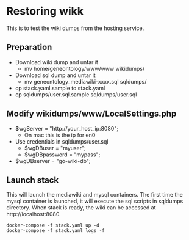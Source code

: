 # Restoring wikk

This is to test the wiki dumps from the hosting service.

## Preparation 
  - Download wiki dump and untar it
    - mv home/geneontology/www/www wikidumps/ 
  - Download sql dump and untar it
    - mv geneontology_mediawiki-xxxx.sql sqldumps/
  - cp stack.yaml.sample to stack.yaml
  - cp sqldumps/user.sql.sample  sqldumps/user.sql

## Modify wikidumps/www/LocalSettings.php 
  - $wgServer = "http://your_host_ip:8080";
    - On mac this is the ip for en0
  - Use credentials in sqldumps/user.sql  
    - $wgDBuser = "myuser";
    - $wgDBpassword = "mypass";
  - $wgDBserver = "go-wiki-db";

## Launch stack

This will launch the mediawiki and mysql containers. The first time the mysql container is launched, 
it will execute the sql scripts in sqldumps directory. When stack is ready, the wiki can be accessed at
http://localhost:8080.

```
docker-compose -f stack.yaml up -d
docker-compose -f stack.yaml logs -f
```
